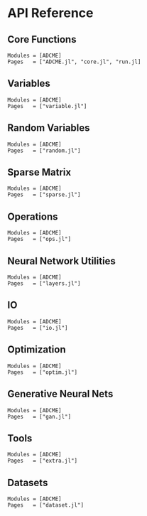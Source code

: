 # API Reference

## Core Functions
```@autodocs
Modules = [ADCME]
Pages   = ["ADCME.jl", "core.jl", "run.jl]
```

## Variables
```@autodocs
Modules = [ADCME]
Pages   = ["variable.jl"]
```

## Random Variables
```@autodocs
Modules = [ADCME]
Pages   = ["random.jl"]
```

## Sparse Matrix
```@autodocs
Modules = [ADCME]
Pages   = ["sparse.jl"]
```

## Operations
```@autodocs
Modules = [ADCME]
Pages   = ["ops.jl"]
```

## Neural Network Utilities
```@autodocs
Modules = [ADCME]
Pages   = ["layers.jl"]
```

## IO
```@autodocs
Modules = [ADCME]
Pages   = ["io.jl"]
```

## Optimization
```@autodocs
Modules = [ADCME]
Pages   = ["optim.jl"]
```

## Generative Neural Nets
```@autodocs
Modules = [ADCME]
Pages   = ["gan.jl"]
```

## Tools
```@autodocs
Modules = [ADCME]
Pages   = ["extra.jl"]
```

## Datasets
```@autodocs
Modules = [ADCME]
Pages   = ["dataset.jl"]
```


